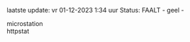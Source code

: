laatste update: 
vr 01-12-2023  1:34   uur 
Status: FAALT - geel - 
<div class="service R">microstation</div><div class="service Y">httpstat</div>